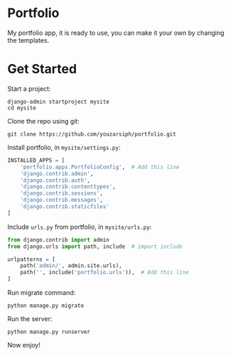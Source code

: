 # Portfolio

My portfolio app, it is ready to use, you can make it your own by changing the templates.

# Get Started

Start a project:

```shell
django-admin startproject mysite
cd mysite
```

Clone the repo using git:

```shell
git clone https://github.com/youzarsiph/portfolio.git
```

Install portfolio, in `mysite/settings.py`:

```python
INSTALLED_APPS = [
    'portfolio.apps.PortfolioConfig',  # Add this line
    'django.contrib.admin',
    'django.contrib.auth',
    'django.contrib.contenttypes',
    'django.contrib.sessions',
    'django.contrib.messages',
    'django.contrib.staticfiles'
]
```

Include `urls.py` from portfolio, in `mysite/urls.py`:

```python
from django.contrib import admin
from django.urls import path, include  # import include

urlpatterns = [
    path('admin/', admin.site.urls),
    path('', include('portfolio.urls')),  # Add this line
]
```

Run migrate command:

```shell
python manage.py migrate
```

Run the server:

```shell
python manage.py runserver
```

Now enjoy!